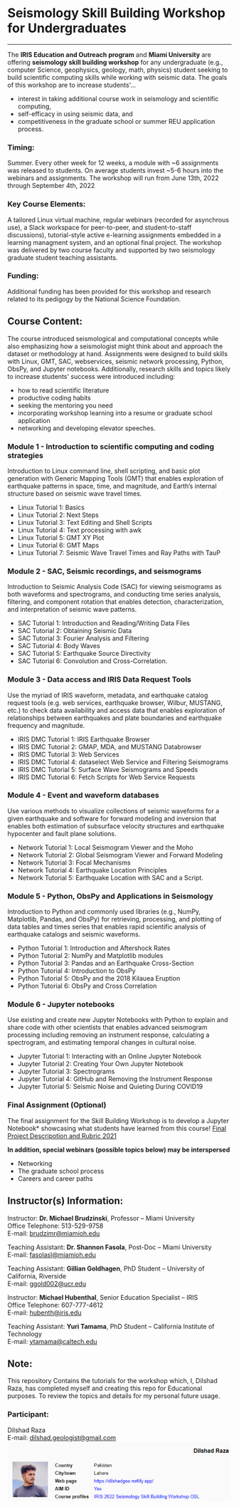 # **Seismology Skill Building Workshop for Undergraduates**
------- -------- ------- ------- ------- ------ ----------
The **IRIS Education and Outreach program** and **Miami University** are offering **seismology skill building workshop** for any undergraduate (e.g., computer Science, geophysics, geology, math, physics) student seeking to build scientific computing skills while working with seismic data. The goals of this workshop are to increase students'...
- interest in taking additional course work in seismology and scientific computing,
- self-efficacy in using seismic data, and
- competitiveness in the graduate school or summer REU application process.

### **Timing:**
Summer. Every other week for 12 weeks, a module with ~6 assignments was released to students. On average students invest ~5-6 hours into the webinars and assignments. The workshop will run from June 13th, 2022 through September 4th, 2022

### **Key Course Elements:**
A tailored Linux virtual machine, regular webinars (recorded for asynchrous use), a Slack workspace for peer-to-peer, and student-to-staff discussions), tutorial-style active e-learning assignments embedded in a learning managment system, and an optional final project. The workshop was delivered by two course faculty and supported by two seismology graduate student teaching assistants.

### **Funding:**
Additional funding has been provided for this workshop and research related to its pedigogy by the National Science Foundation.

## **Course Content:**
The course introduced seismological and computational concepts while also emphasizing how a seismologist might think about and approach the dataset or methodology at hand. Assignments were designed to build skills with Linux, GMT, SAC, webservices, seismic network processing, Python, ObsPy, and Jupyter notebooks. Additionally, research skills and topics likely to increase students' success were introduced including: 
- how to read scientific literature
- productive coding habits
- seeking the mentoring you need
- incorporating workshop learning into a resume or graduate school application
- networking and developing elevator speeches.

### **Module 1 - Introduction to scientific computing and coding strategies**
 Introduction to Linux command line, shell scripting, and basic plot generation with Generic Mapping Tools (GMT) that enables exploration of earthquake patterns in space, time, and magnitude, and Earth’s internal structure based on seismic wave travel times.

- Linux Tutorial 1: Basics
- Linux Tutorial 2: Next Steps
- Linux Tutorial 3: Text Editing and Shell Scripts
- Linux Tutorial 4: Text processing with awk
- Linux Tutorial 5: GMT XY Plot
- Linux Tutorial 6: GMT Maps
- Linux Tutorial 7: Seismic Wave Travel Times and Ray Paths with TauP

### **Module 2 - SAC, Seismic recordings, and seismograms**
Introduction to Seismic Analysis Code (SAC) for viewing seismograms as both waveforms and spectrograms, and conducting time series analysis, filtering, and component rotation that enables detection, characterization, and interpretation of seismic wave patterns.

- SAC Tutorial 1: Introduction and Reading/Writing Data Files
- SAC Tutorial 2: Obtaining Seismic Data
- SAC Tutorial 3: Fourier Analysis and Filtering
- SAC Tutorial 4: Body Waves
- SAC Tutorial 5: Earthquake Source Directivity
- SAC Tutorial 6: Convolution and Cross-Correlation.


### **Module 3 - Data access and IRIS Data Request Tools**
Use the myriad of IRIS waveform, metadata, and earthquake catalog request tools (e.g. web services, earthquake browser, Wilbur, MUSTANG, etc.) to check data availability and access data that enables exploration of relationships between earthquakes and plate boundaries and earthquake frequency and magnitude.

- IRIS DMC Tutorial 1: IRIS Earthquake Browser
- IRIS DMC Tutorial 2: GMAP, MDA, and MUSTANG Databrowser
- IRIS DMC Tutorial 3: Web Services
- IRIS DMC Tutorial 4: dataselect Web Service and Filtering Seismograms
- IRIS DMC Tutorial 5: Surface Wave Seismograms and Speeds
- IRIS DMC Tutorial 6: Fetch Scripts for Web Service Requests

### **Module 4 - Event and waveform databases**
Use various methods to visualize collections of seismic waveforms for a given earthquake and software for forward modeling and inversion that enables both estimation of subsurface velocity structures and earthquake hypocenter and fault plane solutions.

- Network Tutorial 1: Local Seismogram Viewer and the Moho
- Network Tutorial 2: Global Seismogram Viewer and Forward Modeling
- Network Tutorial 3: Focal Mechanisms
- Network Tutorial 4: Earthquake Location Principles
- Network Tutorial 5: Earthquake Location with SAC and a Script.

### **Module 5 - Python, ObsPy and Applications in Seismology**
Introduction to Python and commonly used libraries (e.g., NumPy, Matplotlib, Pandas, and ObsPy) for retrieving, processing, and plotting of data tables and times series that enables rapid scientific analysis of earthquake catalogs and seismic waveforms.

- Python Tutorial 1: Introduction and Aftershock Rates
- Python Tutorial 2: NumPy and Matplotlib modules
- Python Tutorial 3: Pandas and an Earthquake Cross-Section
- Python Tutorial 4: Introduction to ObsPy
- Python Tutorial 5: ObsPy and the 2018 Kilauea Eruption
- Python Tutorial 6: ObsPy and Cross Correlation

### **Module 6 - Jupyter notebooks**
Use existing and create new Jupyter Notebooks with Python to explain and share code with other scientists that enables advanced seismogram processing including removing an instrument response, calculating a spectrogram, and estimating temporal changes in cultural noise.

- Jupyter Tutorial 1: Interacting with an Online Jupyter Notebook
- Jupyter Tutorial 2: Creating Your Own Jupyter Notebook
- Jupyter Tutorial 3: Spectrograms
- Jupyter Tutorial 4: GitHub and Removing the Instrument Response
- Jupyter Tutorial 5: Seismic Noise and Quieting During COVID19

### **Final Assignment (Optional)** 
The final assignment for the Skill Building Workshop is to develop a Jupyter Notebook*  showcasing what students have learned from this course!
[Final Project Descripotion and Rubric 2021](https://www.iris.edu/files/programs/education_and_outreach/2021_Final_Assign_Rubric_V3.pdf)

**In addition, special webinars (possible topics below) may be interspersed**
- Networking
- The graduate school process
- Careers and career paths

## **Instructor(s) Information:**
Instructor: **Dr. Michael Brudzinski**, Professor – Miami University\
Office Telephone: 513-529-9758\
E-mail: brudzimr@miamioh.edu


Teaching Assistant: **Dr. Shannon Fasola**, Post-Doc – Miami University\
E-mail: fasolasl@miamioh.edu


Teaching Assistant: **Gillian Goldhagen**, PhD Student – University of California, Riverside\
E-mail: ggold002@ucr.edu


Instructor: **Michael Hubenthal**, Senior Education Specialist – IRIS\
Office Telephone: 607-777-4612\
E-mail: hubenth@iris.edu

Teaching Assistant: **Yuri Tamama**, PhD Student – California Institute of Technology\
E-mail: ytamama@caltech.edu

## **Note:**
This repository Contains the tutorials for the workshop which, I, Dilshad Raza, has completed myself and creating this repo for Educational purposes. To review the topics and details for my personal future usage.

### **Participant:**
Dilshad Raza\
E-mail: dilshad.geologist@gmail.com\
![Profile](Resources/imgs/profile_moodle.png)
